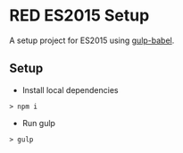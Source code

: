 # RED ES2015 Setup

A setup project for ES2015 using [gulp-babel](https://github.com/babel/gulp-babel).

## Setup

- Install local dependencies

`> npm i`

- Run gulp

`> gulp`
